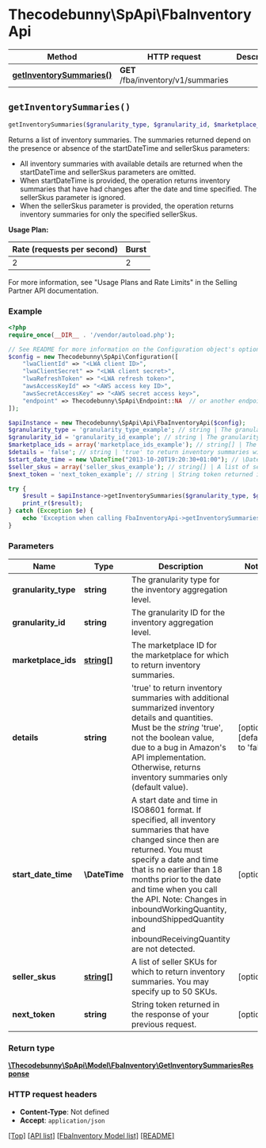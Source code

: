 # Thecodebunny\SpApi\FbaInventoryApi

Method | HTTP request | Description
------------- | ------------- | -------------
[**getInventorySummaries()**](FbaInventoryApi.md#getInventorySummaries) | **GET** /fba/inventory/v1/summaries | 


## `getInventorySummaries()`

```php
getInventorySummaries($granularity_type, $granularity_id, $marketplace_ids, $details, $start_date_time, $seller_skus, $next_token): \Thecodebunny\SpApi\Model\FbaInventory\GetInventorySummariesResponse
```



Returns a list of inventory summaries. The summaries returned depend on the presence or absence of the startDateTime and sellerSkus parameters:

- All inventory summaries with available details are returned when the startDateTime and sellerSkus parameters are omitted.
- When startDateTime is provided, the operation returns inventory summaries that have had changes after the date and time specified. The sellerSkus parameter is ignored.
- When the sellerSkus parameter is provided, the operation returns inventory summaries for only the specified sellerSkus.

**Usage Plan:**

| Rate (requests per second) | Burst |
| ---- | ---- |
| 2 | 2 |

For more information, see \"Usage Plans and Rate Limits\" in the Selling Partner API documentation.

### Example

```php
<?php
require_once(__DIR__ . '/vendor/autoload.php');

// See README for more information on the Configuration object's options
$config = new Thecodebunny\SpApi\Configuration([
    "lwaClientId" => "<LWA client ID>",
    "lwaClientSecret" => "<LWA client secret>",
    "lwaRefreshToken" => "<LWA refresh token>",
    "awsAccessKeyId" => "<AWS access key ID>",
    "awsSecretAccessKey" => "<AWS secret access key>",
    "endpoint" => Thecodebunny\SpApi\Endpoint::NA  // or another endpoint from lib/Endpoints.php
]);

$apiInstance = new Thecodebunny\SpApi\Api\FbaInventoryApi($config);
$granularity_type = 'granularity_type_example'; // string | The granularity type for the inventory aggregation level.
$granularity_id = 'granularity_id_example'; // string | The granularity ID for the inventory aggregation level.
$marketplace_ids = array('marketplace_ids_example'); // string[] | The marketplace ID for the marketplace for which to return inventory summaries.
$details = 'false'; // string | 'true' to return inventory summaries with additional summarized inventory details and quantities. Must be the *string* 'true', not the boolean value, due to a bug in Amazon's API implementation. Otherwise, returns inventory summaries only (default value).
$start_date_time = new \DateTime("2013-10-20T19:20:30+01:00"); // \DateTime | A start date and time in ISO8601 format. If specified, all inventory summaries that have changed since then are returned. You must specify a date and time that is no earlier than 18 months prior to the date and time when you call the API. Note: Changes in inboundWorkingQuantity, inboundShippedQuantity and inboundReceivingQuantity are not detected.
$seller_skus = array('seller_skus_example'); // string[] | A list of seller SKUs for which to return inventory summaries. You may specify up to 50 SKUs.
$next_token = 'next_token_example'; // string | String token returned in the response of your previous request.

try {
    $result = $apiInstance->getInventorySummaries($granularity_type, $granularity_id, $marketplace_ids, $details, $start_date_time, $seller_skus, $next_token);
    print_r($result);
} catch (Exception $e) {
    echo 'Exception when calling FbaInventoryApi->getInventorySummaries: ', $e->getMessage(), PHP_EOL;
}
```

### Parameters

Name | Type | Description  | Notes
------------- | ------------- | ------------- | -------------
 **granularity_type** | **string**| The granularity type for the inventory aggregation level. |
 **granularity_id** | **string**| The granularity ID for the inventory aggregation level. |
 **marketplace_ids** | [**string[]**](../Model/FbaInventory/string.md)| The marketplace ID for the marketplace for which to return inventory summaries. |
 **details** | **string**| &#39;true&#39; to return inventory summaries with additional summarized inventory details and quantities. Must be the *string* &#39;true&#39;, not the boolean value, due to a bug in Amazon&#39;s API implementation. Otherwise, returns inventory summaries only (default value). | [optional] [default to &#39;false&#39;]
 **start_date_time** | **\DateTime**| A start date and time in ISO8601 format. If specified, all inventory summaries that have changed since then are returned. You must specify a date and time that is no earlier than 18 months prior to the date and time when you call the API. Note: Changes in inboundWorkingQuantity, inboundShippedQuantity and inboundReceivingQuantity are not detected. | [optional]
 **seller_skus** | [**string[]**](../Model/FbaInventory/string.md)| A list of seller SKUs for which to return inventory summaries. You may specify up to 50 SKUs. | [optional]
 **next_token** | **string**| String token returned in the response of your previous request. | [optional]

### Return type

[**\Thecodebunny\SpApi\Model\FbaInventory\GetInventorySummariesResponse**](../Model/FbaInventory/GetInventorySummariesResponse.md)

### HTTP request headers

- **Content-Type**: Not defined
- **Accept**: `application/json`

[[Top]](#) [[API list]](../)
[[FbaInventory Model list]](../Model/FbaInventory)
[[README]](../../README.md)
